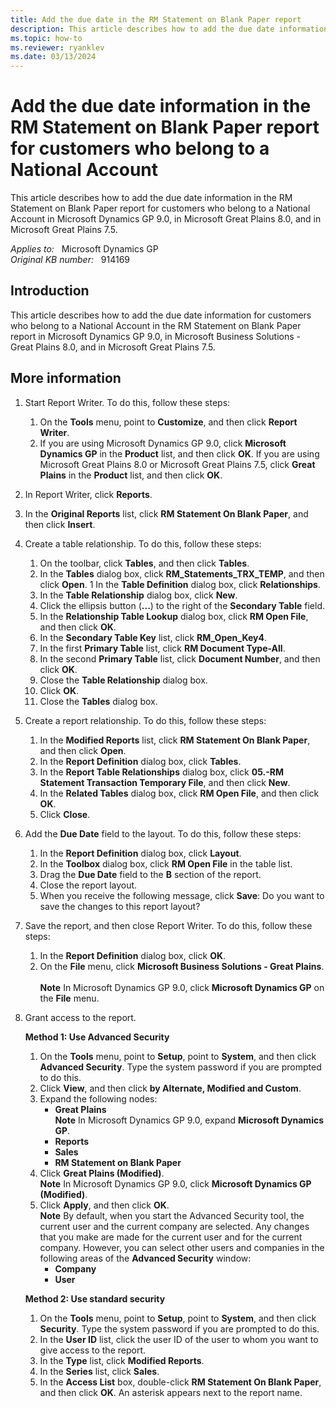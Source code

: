 ```yaml
---
title: Add the due date in the RM Statement on Blank Paper report
description: This article describes how to add the due date information in the RM Statement on Blank Paper report for customers who belong to a National Account in Microsoft Dynamics GP 9.0, in Microsoft Great Plains 8.0, and in Microsoft Great Plains 7.5.
ms.topic: how-to
ms.reviewer: ryanklev
ms.date: 03/13/2024
---
```

# Add the due date information in the RM Statement on Blank Paper report for customers who belong to a National Account

This article describes how to add the due date information in the RM Statement on Blank Paper report for customers who belong to a National Account in Microsoft Dynamics GP 9.0, in Microsoft Great Plains 8.0, and in Microsoft Great Plains 7.5.

_Applies to:_ &nbsp; Microsoft Dynamics GP  
_Original KB number:_ &nbsp; 914169

## Introduction

This article describes how to add the due date information for customers who belong to a National Account in the RM Statement on Blank Paper report in Microsoft Dynamics GP 9.0, in Microsoft Business Solutions - Great Plains 8.0, and in Microsoft Great Plains 7.5.

## More information

1. Start Report Writer. To do this, follow these steps:
    1. On the **Tools** menu, point to **Customize**, and then click **Report Writer**.
    1. If you are using Microsoft Dynamics GP 9.0, click **Microsoft Dynamics GP** in the **Product** list, and then click **OK**. If you are using Microsoft Great Plains 8.0 or Microsoft Great Plains 7.5, click **Great Plains** in the **Product** list, and then click **OK**.
2. In Report Writer, click **Reports**.
3. In the **Original Reports** list, click **RM Statement On Blank Paper**, and then click **Insert**.
4. Create a table relationship. To do this, follow these steps:
    1. On the toolbar, click **Tables**, and then click **Tables**.
    1. In the **Tables** dialog box, click **RM_Statements_TRX_TEMP**, and then click **Open**.
    1 In the **Table Definition** dialog box, click **Relationships**.
    1. In the **Table Relationship** dialog box, click **New**.
    1. Click the ellipsis button (**...**) to the right of the **Secondary Table** field.
    1. In the **Relationship Table Lookup** dialog box, click **RM Open File**, and then click **OK**.
    1. In the **Secondary Table Key** list, click **RM_Open_Key4**.
    1. In the first **Primary Table** list, click **RM Document Type-All**.
    1. In the second **Primary Table** list, click **Document Number**, and then click **OK**.
    1. Close the **Table Relationship** dialog box.
    1. Click **OK**.
    1. Close the **Tables** dialog box.
5. Create a report relationship. To do this, follow these steps:
    1. In the **Modified Reports** list, click **RM Statement On Blank Paper**, and then click **Open**.
    1. In the **Report Definition** dialog box, click **Tables**.
    1. In the **Report Table Relationships** dialog box, click **05.-RM Statement Transaction Temporary File**, and then click **New**.
    1. In the **Related Tables** dialog box, click **RM Open File**, and then click **OK**.
    1. Click **Close**.
6. Add the **Due Date** field to the layout. To do this, follow these steps:
    1. In the **Report Definition** dialog box, click **Layout**.
    1. In the **Toolbox** dialog box, click **RM Open File** in the table list.
    1. Drag the **Due Date** field to the **B** section of the report.
    1. Close the report layout.
    1. When you receive the following message, click **Save**: Do you want to save the changes to this report layout?
7. Save the report, and then close Report Writer. To do this, follow these steps:
    1. In the **Report Definition** dialog box, click **OK**.
    1. On the **File** menu, click **Microsoft Business Solutions - Great Plains**.</br></br> **Note** In Microsoft Dynamics GP 9.0, click **Microsoft Dynamics GP** on the **File** menu.
8. Grant access to the report.

    **Method 1: Use Advanced Security**

    1. On the **Tools** menu, point to **Setup**, point to **System**, and then click **Advanced Security**. Type the system password if you are prompted to do this.
    1. Click **View**, and then click **by Alternate, Modified and Custom**.
    1. Expand the following nodes:
        - **Great Plains** </br>**Note** In Microsoft Dynamics GP 9.0, expand **Microsoft Dynamics GP**.
        - **Reports**
        - **Sales**
        - **RM Statement on Blank Paper**
    1. Click **Great Plains (Modified)**.</br> **Note** In Microsoft Dynamics GP 9.0, click **Microsoft Dynamics GP (Modified)**.
    1. Click **Apply**, and then click **OK**.</br> **Note** By default, when you start the Advanced Security tool, the current user and the current company are selected. Any changes that you make are made for the current user and for the current company. However, you can select other users and companies in the following areas of the **Advanced Security** window:
        - **Company**
        - **User**

    **Method 2: Use standard security**

    1. On the **Tools** menu, point to **Setup**, point to **System**, and then click **Security**. Type the system password if you are prompted to do this.
    1. In the **User ID** list, click the user ID of the user to whom you want to give access to the report.
    1. In the **Type** list, click **Modified Reports**.
    1. In the **Series** list, click **Sales**.
    1. In the **Access List** box, double-click **RM Statement On Blank Paper**, and then click **OK**. An asterisk appears next to the report name.
